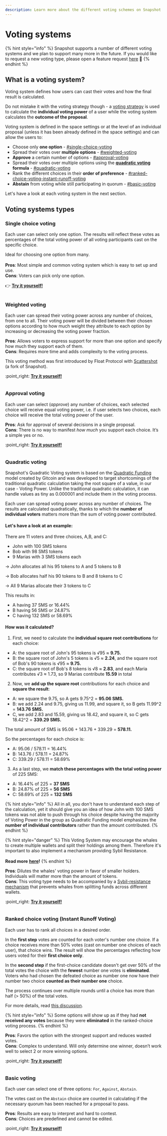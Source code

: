 ```yaml
---
description: Learn more about the different voting schemes on Snapshot.
---
```


# Voting systems

{% hint style="info" %}
Snapshot supports a number of different voting systems and we plan to support many more in the future. If you would like to request a new voting type, please open a feature request [here](https://features.snapshot.org/feature-requests) :pray:&#x20;
{% endhint %}

## What is a voting system?

Voting system defines how users can cast their votes and how the final result is calculated.

Do not mistake it with the voting strategy though - a [voting strategy](../strategies/voting-strategies.md) is used to calculate the **individual voting power** of a user while the voting system calculates the **outcome of the proposal**.

Voting system is defined in the space settings or at the level of an individual proposal (unless it has been already defined in the space settings) and can allow the users to:&#x20;

* Choose only **one option** - [#single-choice-voting](voting-types.md#single-choice-voting "mention")
* Spread their votes over **multiple options** - [#weighted-voting](voting-types.md#weighted-voting "mention")
* **Approve** a certain number of options - [#approval-voting](voting-types.md#approval-voting "mention")
* Spread their votes over multiple options using the [**quadratic voting**](https://en.wikipedia.org/wiki/Quadratic\_voting) **formula** - [#quadratic-voting](voting-types.md#quadratic-voting "mention")
* Rank the different choices in their **order of preference** - [#ranked-choice-voting-instant-runoff-voting](voting-types.md#ranked-choice-voting-instant-runoff-voting "mention")
* **Abstain** from voting while still participating in quorum - [#basic-voting](voting-types.md#basic-voting "mention")

Let's have a look at each voting system in the next section.

## Voting systems types

### Single choice voting

Each user can select only one option. The results will reflect these votes as percentages of the total voting power of all voting participants cast on the specific choice.&#x20;

Ideal for choosing one option from many.\
\
**Pros**: Most simple and common voting system which is easy to set up and use.\
**Cons**: Voters can pick only one option.

👉 [**Try it yourself!**](https://snapshot.org/#/pistachiodao.eth/proposal/0x02c3fcd64e86157d07c88e5a715ac08f57655917f8bfd5be30a99092136511ec)

<figure><img src="../../.gitbook/assets/image (8) (2).png" alt=""><figcaption></figcaption></figure>

### Weighted voting

Each user can spread their voting power across any number of choices, from one to all. Their voting power will be divided between their chosen options according to how much weight they attribute to each option by increasing or decreasing the voting power fraction.

**Pros**: Allows voters to express support for more than one option and specify how much they support each of them.\
**Cons**: Requires more time and adds complexity to the voting process.

This voting method was first introduced by Float Protocol with [Scattershot](https://github.com/FloatProtocol/scattershot) (a fork of Snapshot).

:point\_right: [**Try it yourself!**](https://snapshot.org/#/pistachiodao.eth/proposal/0xf93f1ac80e22cc930b1eef1d20bd34671ccc33b88b04695479c9de364451d77f)

<figure><img src="../../.gitbook/assets/image (4) (4).png" alt=""><figcaption></figcaption></figure>

### Approval voting

Each user can select (_approve_) any number of choices, each selected choice will receive equal voting power, i.e. if user selects two choices, each choice will receive the total voting power of the user.

**Pros**: Ask for approval of several decisions in a single proposal.\
**Cons**: There is no way to manifest _how much_ you support each choice. It’s a simple yes or no.

:point\_right: [**Try it yourself!**](https://snapshot.org/#/pistachiodao.eth/proposal/0x08c3bd2960700525770a1d634f8599ba967e55fcc05b6c1649d984d88253769d)

<figure><img src="../../.gitbook/assets/image (2) (1) (1) (1).png" alt=""><figcaption></figcaption></figure>

### Quadratic voting

Snapshot's Quadratic Voting system is based on the [Quadratic Funding](https://www.gitcoin.co/blog/quadratic-funding) model created by Gitcoin and was developed to target shortcomings of the traditional quadratic calculation taking the root square of a value, in our case - Voting Power. Unlike the traditional quadratic calculation, it can handle values as tiny as 0.000001 and include them in the voting process.

Each user can spread voting power across any number of choices. The results are calculated quadratically, thanks to which the **number of individual voters** matters more than the sum of voting power contributed.&#x20;

#### **Let's have a look at an example:**

There are 11 voters and three choices, A,B, and C:

* John with 100 SMS tokens
* Bob with 98 SMS tokens
* 9 Marias with 3 SMS tokens each

\-> John allocates all his 95 tokens to A and 5 tokens to B&#x20;

\-> Bob allocates half his 90 tokens to B and 8 tokens to C&#x20;

\-> All 9 Marias allocate their 3 tokens to C

This results in:

* A having 37 SMS or 16.44%&#x20;
* B having 56 SMS or 24.87%&#x20;
* C having 132 SMS or 58.69%

#### **How was it calculated?**

1. First, we need to calculate the **individual square root contributions** for each choice:&#x20;

* A: the square root of John's 95 tokens is √95 ≈ **9.75.**
* B: the square root of John's 5 tokens is √5 ≈ **2.24**, and the square root of Bob's 90 tokens is √95 ≈ **9.75.**
* C: the square root of Bob's 8 tokens is √8 ≈ **2.83**, and each Maria contributes √3 ≈ 1.73, so 9 Marias contribute **15.59** in total

2. Now, we **add up the square root** contributions for each choice and **square the result**:

* A: we square the 9.75, so A gets 9.75^2 = **95.06 SMS.**
* B: we add 2.24 and 9.75, giving us 11.99, and square it, so B gets 11.99^2 = **143.76 SMS.**
* C, we add 2.83 and 15.59, giving us 18.42, and square it, so C gets 18.42^2 = **339.29 SMS.**

The total amount of SMS is 95.06 + 143.76 + 339.29 = **578.11.**

So the percentages for each choice is:&#x20;

* A: 95.06 / 578.11 = 16.44%
* B: 143.76 / 578.11 = 24.87%
* C: 339.29 / 578.11 = 58.69%

3. As a last step, we **match these percentages with the total voting power** of 225 SMS:&#x20;

* A: 16.44% of 225 = **37 SMS**
* B: 24.87% of 225 = **56 SMS**
* C: 58.69% of 225 = **132 SMS**

{% hint style="info" %}
All in all, you don't have to understand each step of the calculation, yet it should give you an idea of how John with 100 SMS tokens was not able to push through his choice despite having the majority of Voting Power in the group as Quadratic Funding model emphasizes the **number of individual contributors** rather than the amount contributed.
{% endhint %}

{% hint style="danger" %}
This Voting System may encourage the whales to create multiple wallets and split their holdings among them. Therefore it's important to also implement a mechanism providing Sybil Resistance. \
\
**Read more** [**here**](broken-reference)**!**
{% endhint %}

**Pros**: Dilutes the whales' voting power in favor of smaller holders. Individuals will matter more than the amount of tokens. \
**Cons**: This voting type needs to be accompanied by a [Sybil-resistance mechanism](../strategies/validation-strategies.md) that prevents whales from splitting funds across different wallets.&#x20;

:point\_right: [**Try it yourself!**](https://snapshot.org/#/pistachiodao.eth/proposal/0x21f64875abbca71762a980efae43ab62b546d54f19a208d0e61a5d7cee571a35)

<figure><img src="../../.gitbook/assets/image (6) (2) (1).png" alt=""><figcaption></figcaption></figure>

### Ranked choice voting (Instant Runoff Voting)

Each user has to rank all choices in a desired order.&#x20;

In the **first step** votes are counted for each voter's number one choice. If a choice receives more than 50% votes (cast on number one choices of each user), that choice wins. The result will show the percentages reflecting how users voted for their **first choice only**.

In the **second step** if the first-choice candidate doesn't get over 50% of the total votes the choice with the **fewest** number one votes is **eliminated**. Voters who had chosen the defeated choice as number one now have their number two choice **counted as their number one** choice.&#x20;

The process continues over multiple rounds until a choice has more than half (> 50%) of the total votes.&#x20;

For more details, read [this discussion](https://github.com/snapshot-labs/snapshot/discussions/1624).

{% hint style="info" %}
Some options will show up as if they had **not received any votes** because they were **eliminated** in the ranked-choice voting process.
{% endhint %}

**Pros**: Favors the option with the strongest support and reduces wasted votes. \
**Cons**: Complex to understand. Will only determine one winner, doesn’t work well to select 2 or more winning options.

:point\_right: [**Try it yourself!**](https://snapshot.org/#/pistachiodao.eth/proposal/0x5003da0f03e718b461e53fe10a998b60172e2e108472153282fcef781c300f23)

<figure><img src="../../.gitbook/assets/image (16) (3) (1).png" alt=""><figcaption></figcaption></figure>

### Basic voting

Each user can select one of three options: `For`, `Against`, `Abstain`.

The votes cast on the `Abstain` choice are counted in calculating if the necessary quorum has been reached for a proposal to pass.

**Pros**: Results are easy to interpret and hard to contest.\
**Cons**: Choices are predefined and cannot be edited.&#x20;

:point\_right: [**Try it yourself!**](https://snapshot.org/#/pistachiodao.eth/proposal/0x38c654c0f81b63ea1839ec3b221fad6ecba474aa0c4e8b4e8bc957f70100e753)

<figure><img src="../../.gitbook/assets/image (19) (1).png" alt=""><figcaption></figcaption></figure>
